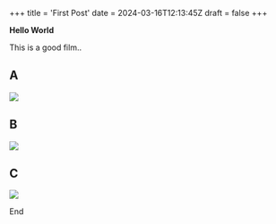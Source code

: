 +++
title = 'First Post'
date = 2024-03-16T12:13:45Z
draft = false
+++

**Hello World**

This is a good film..

**A**
---
![](images/county-lines_cover.jpeg)

**B**
---
![](/Quickstart-2/assets/images/county-lines_cover.jpeg)

**C**
---
![](images/county-lines_cover.jpeg)

End
